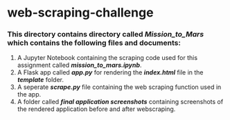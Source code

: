 # web-scraping-challenge

### This directory contains directory called ***Mission_to_Mars*** which contains the following files and documents:
1. A Jupyter Notebook containing the scraping code used for this assignment called ***mission_to_mars.ipynb***.
2. A Flask app called ***app.py*** for rendering the ***index.html*** file in the ***template*** folder.
3. A seperate ***scrape.py*** file containing the web scraping function used in the app.
4. A folder called ***final application screenshots*** containing screenshots of the rendered application before and after webscraping.
